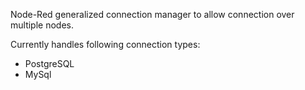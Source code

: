 Node-Red generalized connection manager to allow connection over multiple nodes.

Currently handles following connection types:
* PostgreSQL
* MySql